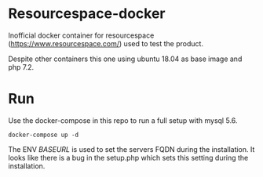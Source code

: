 # Resourcespace-docker

Inofficial docker container for resourcespace (https://www.resourcespace.com/) used to test the product.

Despite other containers this one using ubuntu 18.04 as base image and php 7.2.

# Run 
Use the docker-compose in this repo to run a full setup with mysql 5.6.

```
docker-compose up -d
```

The ENV *BASEURL* is used to set the servers FQDN during the installation.
It looks like there is a bug in the setup.php which sets this setting during the installation.